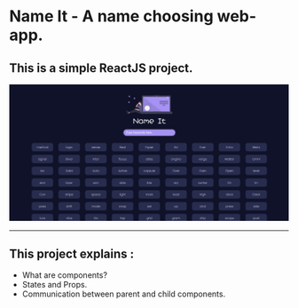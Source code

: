 # Name It - A name choosing web-app.

## This is a simple ReactJS project.

![Alt text](./public/nameitimg.png 'Preview')

---

## This project explains :

-   What are components?
-   States and Props.
-   Communication between parent and child components.
